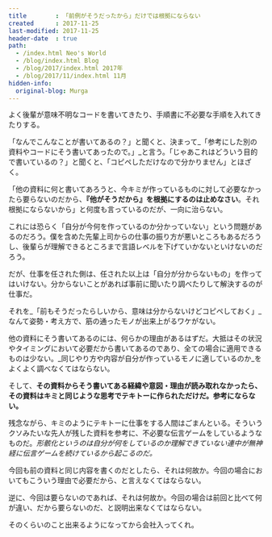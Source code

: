 ```yaml
---
title        : 「前例がそうだったから」だけでは根拠にならない
created      : 2017-11-25
last-modified: 2017-11-25
header-date  : true
path:
  - /index.html Neo's World
  - /blog/index.html Blog
  - /blog/2017/index.html 2017年
  - /blog/2017/11/index.html 11月
hidden-info:
  original-blog: Murga
---
```


よく後輩が意味不明なコードを書いてきたり、手順書に不必要な手順を入れてきたりする。

「なんでこんなことが書いてあるの？」と聞くと、決まって_「参考にした別の資料やコードにそう書いてあったので。」_と言う。「じゃあこれはどういう目的で書いているの？」と聞くと、「コピペしただけなので分かりません」とほざく。

「他の資料に何と書いてあろうと、今キミが作っているものに対して必要なかったら要らないのだから、__『他がそうだから』を根拠にするのは止めなさい__。それ根拠にならないから」と何度も言っているのだが、一向に治らない。

これには恐らく「自分が今何を作っているのか分かっていない」という問題があるのだろう。僕を含めた先輩上司からの仕事の振り方が悪いところもあるだろうし、後輩らが理解できるところまで言語レベルを下げていかないといけないのだろう。

だが、仕事を任された側は、任された以上は「自分が分からないもの」を作ってはいけない。分からないことがあれば事前に聞いたり調べたりして解決するのが仕事だ。

それを_「前もそうだったらしいから、意味は分からないけどコピペしておく」_なんて姿勢・考え方で、筋の通ったモノが出来上がるワケがない。

他の資料にそう書いてあるのには、何らかの理由があるはずだ。大抵はその状況やタイミングにおいて必要だから書いてあるのであり、全ての場合に適用できるものは少ない。_同じやり方や内容が自分が作っているモノに適しているのか_をよくよく調べなくてはならない。

そして、__その資料からそう書いてある経緯や意図・理由が読み取れなかったら、その資料はキミと同じような思考でテキトーに作られただけだ。参考にならない。__

残念ながら、キミのようにテキトーに仕事をする人間はごまんといる。そういうクソみたいな先人が残した資料を参考に、不必要な伝言ゲームをしているようなものだ。_形骸化というのは自分が何をしているのか理解できていない連中が無神経に伝言ゲームを続けているから起こるのだ。_

今回も前の資料と同じ内容を書くのだとしたら、それは何故か。今回の場合においてもこういう理由で必要だから、と言えなくてはならない。

逆に、今回は要らないのであれば、それは何故か。今回の場合は前回と比べて何が違い、だから要らないのだ、と説明出来なくてはならない。

そのくらいのこと出来るようになってから会社入ってくれ。
